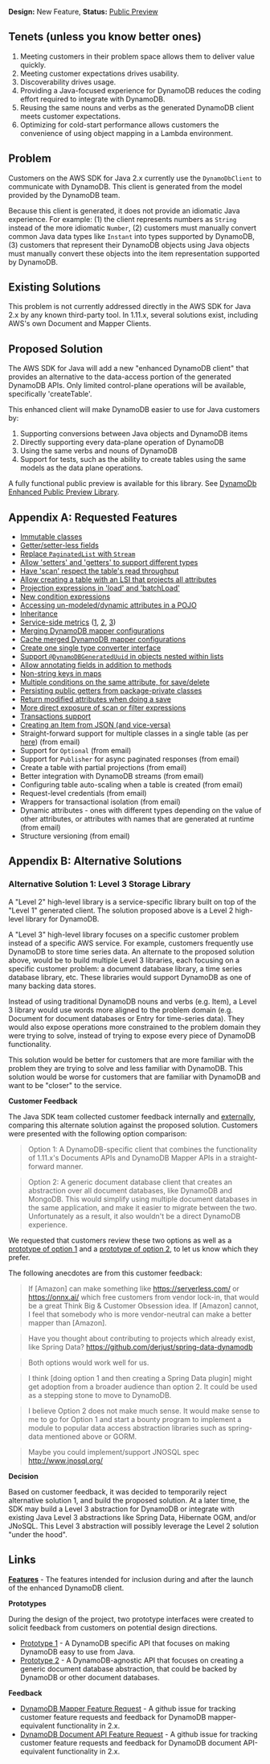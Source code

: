 **Design:** New Feature, **Status:** [Public Preview](../../../../../services-custom/dynamodb-enhanced/README.md)

## Tenets (unless you know better ones)

1. Meeting customers in their problem space allows them to deliver value
   quickly.
2. Meeting customer expectations drives usability.
3. Discoverability drives usage.
4. Providing a Java-focused experience for DynamoDB reduces the coding
   effort required to integrate with DynamoDB. 
5. Reusing the same nouns and verbs as the generated DynamoDB client
   meets customer expectations. 
6. Optimizing for cold-start performance allows customers the
   convenience of using object mapping in a Lambda environment.

## Problem

Customers on the AWS SDK for Java 2.x currently use the `DynamoDbClient`
to communicate with DynamoDB. This client is generated from the model
provided by the DynamoDB team.

Because this client is generated, it does not provide an idiomatic Java
experience. For example: (1) the client represents numbers as `String`
instead of the more idiomatic `Number`, (2) customers must manually
convert common Java data types like `Instant` into types supported by
DynamoDB, (3) customers that represent their DynamoDB objects using Java
objects must manually convert these objects into the item representation
supported by DynamoDB.

## Existing Solutions

This problem is not currently addressed directly in the AWS SDK for Java
2.x by any known third-party tool. In 1.11.x, several solutions exist,
including AWS's own Document and Mapper Clients.

## Proposed Solution

The AWS SDK for Java will add a new "enhanced DynamoDB client" that
provides an alternative to the data-access portion of the generated
DynamoDB APIs. Only limited control-plane operations will be available,
specifically 'createTable'.

This enhanced client will make DynamoDB easier to use for Java customers
by:
1. Supporting conversions between Java objects and DynamoDB items
2. Directly supporting every data-plane operation of DynamoDB
3. Using the same verbs and nouns of DynamoDB
4. Support for tests, such as the ability to create tables using the
   same models as the data plane operations.

A fully functional public preview is available for this library. See
[DynamoDb Enhanced Public Preview
Library](../../../../../services-custom/dynamodb-enhanced/README.md).
   
## Appendix A: Requested Features

* [Immutable classes](https://github.com/aws/aws-sdk-java-v2/issues/35#issuecomment-315049138)
* [Getter/setter-less fields](https://github.com/aws/aws-sdk-java/issues/547)
* [Replace `PaginatedList` with `Stream`](https://github.com/aws/aws-sdk-java-v2/issues/35#issuecomment-318051305)
* [Allow 'setters' and 'getters' to support different types](https://github.com/aws/aws-sdk-java-v2/issues/35#issuecomment-318792534)
* [Have 'scan' respect the table's read throughput](https://github.com/aws/aws-sdk-java-v2/issues/35#issuecomment-329007523)
* [Allow creating a table with an LSI that projects all attributes](https://github.com/aws/aws-sdk-java/issues/214#issue-31304615)
* [Projection expressions in 'load' and 'batchLoad'](https://github.com/aws/aws-sdk-java/issues/527)
* [New condition expressions](https://github.com/aws/aws-sdk-java/issues/534)
* [Accessing un-modeled/dynamic attributes in a POJO](https://github.com/aws/aws-sdk-java/issues/674)
* [Inheritance](https://github.com/aws/aws-sdk-java/issues/832)
* [Service-side metrics](https://github.com/aws/aws-sdk-java/issues/953)
  ([1](https://github.com/aws/aws-sdk-java/issues/1170),
  [2](https://github.com/aws/aws-sdk-java-v2/issues/703),
  [3](https://github.com/aws/aws-sdk-java-v2/issues/35#issuecomment-417656448))
* [Merging DynamoDB mapper configurations](https://github.com/aws/aws-sdk-java/issues/1201)
* [Cache merged DynamoDB mapper configurations](https://github.com/aws/aws-sdk-java/issues/1235)
* [Create one single type converter interface](https://github.com/aws/aws-sdk-java-v2/issues/35#issuecomment-330616648)
* [Support `@DynamoDBGeneratedUuid` in objects nested within lists](https://github.com/aws/aws-sdk-java-v2/issues/35#issuecomment-332958299)
* [Allow annotating fields in addition to methods](https://github.com/aws/aws-sdk-java-v2/issues/35#issuecomment-332968651)
* [Non-string keys in maps](https://github.com/aws/aws-sdk-java-v2/issues/35#issuecomment-332974427)
* [Multiple conditions on the same attribute, for save/delete](https://github.com/aws/aws-sdk-java-v2/issues/35#issuecomment-342586344)
* [Persisting public getters from package-private classes](https://github.com/aws/aws-sdk-java-v2/issues/35#issuecomment-343006566)
* [Return modified attributes when doing a save](https://github.com/aws/aws-sdk-java-v2/issues/35#issuecomment-417656448)
* [More direct exposure of scan or filter expressions](https://github.com/aws/aws-sdk-java-v2/issues/35#issuecomment-430993224)
* [Transactions support](https://github.com/aws/aws-sdk-java-v2/issues/35#issuecomment-443308198)
* [Creating an Item from JSON (and vice-versa)](https://github.com/aws/aws-sdk-java-v2/issues/1240)
* Straight-forward support for multiple classes in a single table (as
  per
  [here](https://docs.aws.amazon.com/amazondynamodb/latest/developerguide/bp-general-nosql-design.html))
  (from email)
* Support for `Optional` (from email)
* Support for `Publisher` for async paginated responses (from email)
* Create a table with partial projections (from email)
* Better integration with DynamoDB streams (from email)
* Configuring table auto-scaling when a table is created (from email)
* Request-level credentials (from email)
* Wrappers for transactional isolation (from email)
* Dynamic attributes - ones with different types depending on the value
  of other attributes, or attributes with names that are generated at
  runtime (from email)
* Structure versioning (from email)

## Appendix B: Alternative Solutions

### Alternative Solution 1: Level 3 Storage Library

A "Level 2" high-level library is a service-specific library built on
top of the "Level 1" generated client. The solution proposed above is a
Level 2 high-level library for DynamoDB.

A "Level 3" high-level library focuses on a specific customer problem
instead of a specific AWS service. For example, customers frequently use
DynamoDB to store time series data. An alternate to the proposed
solution above, would be to build multiple Level 3 libraries, each
focusing on a specific customer problem: a document database library, a
time series database library, etc. These libraries would support
DynamoDB as one of many backing data stores.

Instead of using traditional DynamoDB nouns and verbs (e.g. Item), a
Level 3 library would use words more aligned to the problem domain (e.g.
Document for document databases or Entry for time-series data). They
would also expose operations more constrained to the problem domain they
were trying to solve, instead of trying to expose every piece of
DynamoDB functionality.

This solution would be better for customers that are more familiar with
the problem they are trying to solve and less familiar with DynamoDB.
This solution would be worse for customers that are familiar with
DynamoDB and want to be "closer" to the service.

**Customer Feedback**

The Java SDK team collected customer feedback internally and
[externally](https://github.com/aws/aws-sdk-java-v2/issues/35#issuecomment-468435660),
comparing this alternate solution against the proposed solution.
Customers were presented with the following option comparison:

> Option 1: A DynamoDB-specific client that combines the functionality
> of 1.11.x's Documents APIs and DynamoDB Mapper APIs in a
> straight-forward manner. 

> Option 2: A generic document database client that creates an
> abstraction over all document databases, like DynamoDB and MongoDB.
> This would simplify using multiple document databases in the same
> application, and make it easier to migrate between the two.
> Unfortunately as a result, it also wouldn't be a direct DynamoDB
> experience.

We requested that customers review these two options as well as a
[prototype of option 1](prototype/option-1/sync/Prototype.java) and a
[prototype of option 2](prototype/option-2/sync/Prototype.java), to let
us know which they prefer.

The following anecdotes are from this customer feedback:

> If \[Amazon] can make something like https://serverless.com/ or
> https://onnx.ai/ which free customers from vendor lock-in, that would
> be a great Think Big & Customer Obsession idea. If \[Amazon] cannot,
> I feel that somebody who is more vendor-neutral can make a better
> mapper than \[Amazon].

> Have you thought about contributing to projects which already exist,
> like Spring Data? https://github.com/derjust/spring-data-dynamodb 

> Both options would work well for us.

> I think \[doing option 1 and then creating a Spring Data plugin] might
> get adoption from a broader audience than option 2. It could be used
> as a stepping stone to move to DynamoDB.

> I believe Option 2 does not make much sense. It would make sense to me
> to go for Option 1 and start a bounty program to implement a module to
> popular data access abstraction libraries such as spring-data
> mentioned above or GORM.

> Maybe you could implement/support JNOSQL spec http://www.jnosql.org/

**Decision**

Based on customer feedback, it was decided to temporarily reject
alternative solution 1, and build the proposed solution. At a later
time, the SDK may build a Level 3 abstraction for DynamoDB or integrate
with existing Java Level 3 abstractions like Spring Data, Hibernate OGM,
and/or JNoSQL. This Level 3 abstraction will possibly leverage the Level
2 solution "under the hood".

## Links

**[Features](features.md)** - The features intended for inclusion during
and after the launch of the enhanced DynamoDB client.

**Prototypes**

During the design of the project, two prototype interfaces were created
to solicit feedback from customers on potential design directions.

* [Prototype 1](prototype/option-1/sync/Prototype.java) - A DynamoDB
  specific API that focuses on making DynamoDB easy to use from Java.
* [Prototype 2](prototype/option-2/sync/Prototype.java) - A
  DynamoDB-agnostic API that focuses on creating a generic document
  database abstraction, that could be backed by DynamoDB or other
  document databases.
  
**Feedback**

* [DynamoDB Mapper Feature Request](https://github.com/aws/aws-sdk-java-v2/issues/35)
  \- A github issue for tracking customer feature requests and feedback
  for DynamoDB mapper-equivalent functionality in 2.x.
* [DynamoDB Document API Feature Request](https://github.com/aws/aws-sdk-java-v2/issues/36)
  \- A github issue for tracking customer feature requests and feedback
  for DynamoDB document API-equivalent functionality in 2.x.